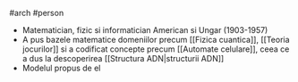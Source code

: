 #arch #person 
- Matematician, fizic si informatician American si Ungar (1903-1957)
- A pus bazele matematice domeniilor precum [[Fizica cuantica]], [[Teoria jocurilor]] si a codificat concepte precum [[Automate celulare]], ceea ce a dus la descoperirea [[Structura ADN|structurii ADN]]
- Modelul propus de el
